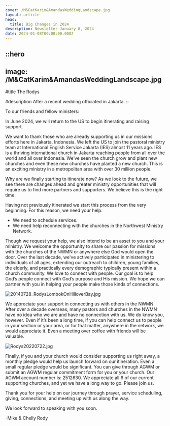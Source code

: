 ```yaml
---
cover: /M&CatKarim&AmandasWeddingLandscape.jpg
layout: article
head:
  title: Big Changes in 2024
description: Newsletter January 8, 2024
date: 2024-01-08T00:00:00.000Z
---
```


::hero
---
image: /M&CatKarim&AmandasWeddingLandscape.jpg
---
#title
The Rodys

#description
After a recent wedding officiated in Jakarta.
::

To our friends and fellow ministers:

In June 2024, we will return to the US to begin itinerating and raising support.

We want to thank those who are already supporting us in our missions efforts here in Jakarta, Indonesia. We left the US to join the pastoral ministry team at International English Service Jakarta (IES) almost 11 years ago. IES is a thriving international church in Jakarta reaching people from all over the world and all over Indonesia. We’ve seen the church grow and plant new churches and even these new churches have planted a new church. This is an exciting ministry in a metropolitan area with over 30 million people.

Why are we finally starting to itinerate now? As we look to the future, we see there are changes ahead and greater ministry opportunities that will require us to find more partners and supporters. We believe this is the right time.

Having not previously itinerated we start this process from the very beginning. For this reason, we need your help.

- We need to schedule services.
- We need help reconnecting with the churches in the Northwest Ministry Network.

Though we request your help, we also intend to be an asset to you and your ministry. We welcome the opportunity to share our passion for missions with the churches of the NWMN or anywhere else God would open the door. Over the last decade, we've actively participated in ministering to individuals of all ages, extending our outreach to children, young families, the elderly, and practically every demographic typically present within a church community. We love to connect with people. Our goal is to help God’s people connect with God’s purpose and His mission. We hope we can partner with you in helping your people make those kinds of connections.

![20140728\_RodysLombokOnHilloverBay.jpg](/communications/20240108/20140728_RodysLombokOnHilloverBay.jpg)

We appreciate your support in connecting us with others in the NWMN. After over a decade overseas, many pastors and churches in the NWMN have no idea who we are and have no connection with us. We do know you, however. Even if it’s been a long time, if you can help connect us to people in your section or your area, or for that matter, anywhere in the network, we would appreciate it. Even a meeting over coffee with friends will be valuable.

![Rodys20220722.jpg](/Rodys20220722.jpg)

Finally, if you and your church would consider supporting us right away, a monthly pledge would help us launch forward on our itineration. Even a small regular pledge would be significant. You can give through AGWM or submit an AGWM regular commitment form for you or your church. Our AGWM account number is: 2512630. We appreciate all 6 of our current supporting churches, and yet we have a long way to go. Please join us.

Thank you for your help on our journey through prayer, service scheduling, giving, connections, and meeting up with us along the way.

We look forward to speaking with you soon.

-Mike & Chelly Rody
